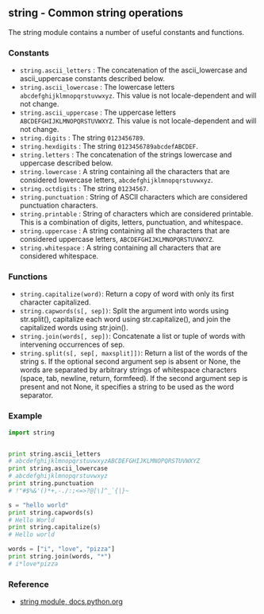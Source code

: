 ## string - Common string operations

The string module contains a number of useful constants and functions.

### Constants

* `string.ascii_letters` : The concatenation of the ascii_lowercase and ascii_uppercase constants described below.
* `string.ascii_lowercase` : The lowercase letters `abcdefghijklmnopqrstuvwxyz`. This value is not locale-dependent and will not change.
* `string.ascii_uppercase` : The uppercase letters `ABCDEFGHIJKLMNOPQRSTUVWXYZ`. This value is not locale-dependent and will not change.
* `string.digits` : The string `0123456789`.
* `string.hexdigits` : The string `0123456789abcdefABCDEF`.
* `string.letters` : The concatenation of the strings lowercase and uppercase described below.
* `string.lowercase` : A string containing all the characters that are considered lowercase letters, `abcdefghijklmnopqrstuvwxyz`.
* `string.octdigits` : The string `01234567`.
* `string.punctuation` : String of ASCII characters which are considered punctuation characters.
* `string.printable` : String of characters which are considered printable. This is a combination of digits, letters, punctuation, and whitespace.
* `string.uppercase` : A string containing all the characters that are considered uppercase letters, `ABCDEFGHIJKLMNOPQRSTUVWXYZ`.
* `string.whitespace` : A string containing all characters that are considered whitespace.

### Functions

* `string.capitalize(word)`: Return a copy of word with only its first character capitalized.
* `string.capwords(s[, sep])`: Split the argument into words using str.split(), capitalize each word using str.capitalize(), and join the capitalized words using str.join().  
* `string.join(words[, sep])`: Concatenate a list or tuple of words with intervening occurrences of sep.
* `string.split(s[, sep[, maxsplit]])`: Return a list of the words of the string s. If the optional second argument sep is absent or None, the words are separated by arbitrary strings of whitespace characters (space, tab, newline, return, formfeed). If the second argument sep is present and not None, it specifies a string to be used as the word separator.


### Example

```python
import string


print string.ascii_letters
# abcdefghijklmnopqrstuvwxyzABCDEFGHIJKLMNOPQRSTUVWXYZ
print string.ascii_lowercase
# abcdefghijklmnopqrstuvwxyz
print string.punctuation
# !"#$%&'()*+,-./:;<=>?@[\]^_`{|}~

s = "hello world"
print string.capwords(s)
# Hello World
print string.capitalize(s)
# Hello world

words = ["i", "love", "pizza"]
print string.join(words, "*")
# i*love*pizza
```


### Reference

* [string module, docs.python.org](https://docs.python.org/2/library/string.html)
